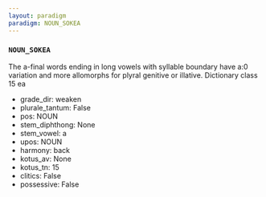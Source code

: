 ```yaml
---
layout: paradigm
paradigm: NOUN_SOKEA
---
```

### ` NOUN_SOKEA `

The a-final words ending in long vowels with syllable boundary have a:0 variation and more allomorphs for plyral genitive or illative. Dictionary class 15 ea
* grade_dir: weaken
* plurale_tantum: False
* pos: NOUN
* stem_diphthong: None
* stem_vowel: a
* upos: NOUN
* harmony: back
* kotus_av: None
* kotus_tn: 15
* clitics: False
* possessive: False
